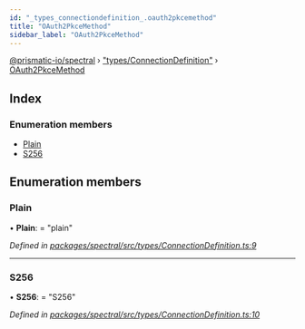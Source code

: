 ```yaml
---
id: "_types_connectiondefinition_.oauth2pkcemethod"
title: "OAuth2PkceMethod"
sidebar_label: "OAuth2PkceMethod"
---
```


[@prismatic-io/spectral](../index.md) › ["types/ConnectionDefinition"](../modules/_types_connectiondefinition_.md) › [OAuth2PkceMethod](_types_connectiondefinition_.oauth2pkcemethod.md)

## Index

### Enumeration members

* [Plain](_types_connectiondefinition_.oauth2pkcemethod.md#plain)
* [S256](_types_connectiondefinition_.oauth2pkcemethod.md#s256)

## Enumeration members

###  Plain

• **Plain**: = "plain"

*Defined in [packages/spectral/src/types/ConnectionDefinition.ts:9](https://github.com/prismatic-io/spectral/blob/v8.1.0/packages/spectral/src/types/ConnectionDefinition.ts#L9)*

___

###  S256

• **S256**: = "S256"

*Defined in [packages/spectral/src/types/ConnectionDefinition.ts:10](https://github.com/prismatic-io/spectral/blob/v8.1.0/packages/spectral/src/types/ConnectionDefinition.ts#L10)*

